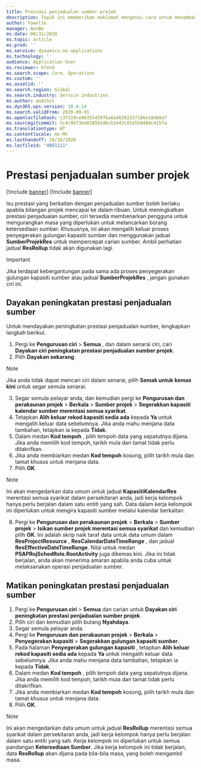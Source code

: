 ```yaml
---
title: Prestasi penjadualan sumber projek
description: Topik ini memberikan maklumat mengenai cara untuk menambah baik prestasi penjadualan sumber untuk sebilangan besar projek.
author: Yowelle
manager: AnnBe
ms.date: 08/31/2020
ms.topic: article
ms.prod: ''
ms.service: dynamics-ax-applications
ms.technology: ''
audience: Application User
ms.reviewer: kfend
ms.search.scope: Core, Operations
ms.custom: ''
ms.assetid: ''
ms.search.region: Global
ms.search.industry: Service industries
ms.author: andchoi
ms.dyn365.ops.version: 10.0.14
ms.search.validFrom: 2020-09-01
ms.openlocfilehash: c3f219ce0635545976a6a4639233f166e18468af
ms.sourcegitcommit: 5c4c9bf3ba018562d6cb3443c01d550489c415fa
ms.translationtype: HT
ms.contentlocale: ms-MY
ms.lasthandoff: 10/16/2020
ms.locfileid: "4081211"
---
```

# <a name="project-resource-scheduling-performance"></a>Prestasi penjadualan sumber projek

[!include [banner](../includes/banner.md)]
[!include [banner](../includes/preview-banner.md)]


Isu prestasi yang berkaitan dengan penjadualan sumber boleh berlaku apabila bilangan projek mencapai ke dalam ribuan. Untuk meningkatkan prestasi penjadualan sumber, ciri tersedia membenarkan pengguna untuk mengurangkan masa yang diperlukan untuk melancarkan borang ketersediaan sumber. Khususnya, ini akan mengalih keluar proses penyegerakan gulungan kapasiti sumber dan menggunakan jadual **SumberProjekRes** untuk mempercepat carian sumber. Ambil perhatian jadual **ResRollup** tidak akan digunakan lagi.

> [!IMPORTANT]
> Jika terdapat kebergantungan pada sama ada proses penyegerakan gulungan kapasiti sumber atau jadual **SumberProjekRes** , jangan gunakan ciri ini.

## <a name="enable-resource-scheduling-performance-enhancement"></a>Dayakan peningkatan prestasi penjadualan sumber
Untuk mendayakan peningkatan prestasi penjadualan sumber, lengkapkan langkah berikut.

1. Pergi ke **Pengurusan ciri** > **Semua** , dan dalam senarai ciri, cari **Dayakan ciri peningkatan prestasi penjadualan sumber projek**.
2. Pilih **Dayakan sekarang**.

> [!NOTE]
> Jika anda tidak dapat mencari ciri dalam senarai, pilih **Semak untuk kemas kini** untuk segar semula senarai.

3. Segar semula pelayar anda, dan kemudian pergi ke **Pengurusan dan perakaunan projek** > **Berkala** > **Sumber projek** > **Segerakkan kapasiti kalendar sumber merentasi semua syarikat**.
4. Tetapkan **Alih keluar rekod kapasiti sedia ada** kepada **Ya** untuk mengalih keluar data sebelumnya. Jika anda mahu menjana data tambahan, tetapkan ia kepada **Tidak**.
5. Dalam medan **Kod tempoh** , pilih tempoh data yang sepatutnya dijana. Jika anda memilih kod tempoh, tarikh mula dan tamat tidak perlu ditakrifkan.
6. Jika anda membiarkan medan **Kod tempoh** kosong, pilih tarikh mula dan tamat khusus untuk menjana data.
7. Pilih **OK**.

 > [!NOTE]
 > Ini akan mengedarkan data umum untuk jadual **KapasitiKalendarRes** merentasi semua syarikat dalam persekitaran anda, jadi kerja kelompok hanya perlu berjalan dalam satu entiti yang sah. Data dalam kerja kelompok ini diperlukan untuk mengira kapasiti sumber melalui kalendar berkaitan.

8. Pergi ke **Pengurusan dan perakaunan projek** > **Berkala** > **Sumber projek** > **Isikan sumber projek merentasi semua syarikat** dan kemudian pilih **OK**. Ini adalah skrip naik taraf data untuk data umum dalam **ResProjectResource** , **ResCalendarDateTimeRange** , dan jadual **ResEffectiveDateTimeRange**. Nilai untuk medan **PSAPRojSchedRole.RootActivity** juga dikemas kini. Jika ini tidak berjalan, anda akan menerima amaran apabila anda cuba untuk melaksanakan operasi penjadualan sumber.
 
## <a name="turn-off-resource-scheduling-performance-enhancement"></a>Matikan peningkatan prestasi penjadualan sumber

1. Pergi ke **Pengurusan ciri** > **Semua**  dan carian untuk **Dayakan ciri peningkatan prestasi penjadualan sumber projek**.
2. Pilih ciri dan kemudian pilih butang **Nyahdaya**.
3. Segar semula pelayar anda.
4. Pergi ke **Pengurusan dan perakaunan projek** > **Berkala** > **Penyegerakan kapasiti** > **Segerakkan gulungan kapasiti sumber**.
5. Pada halaman **Penyegerakan gulungan kapasiti** , tetapkan **Alih keluar rekod kapasiti sedia ada** kepada **Ya** untuk mengalih keluar data sebelumnya. Jika anda mahu menjana data tambahan, tetapkan ia kepada **Tidak**.
6. Dalam medan **Kod tempoh** , pilih tempoh data yang sepatutnya dijana. Jika anda memilih kod tempoh, tarikh mula dan tamat tidak perlu ditakrifkan.
7. Jika anda membiarkan medan **Kod tempoh** kosong, pilih tarikh mula dan tamat khusus untuk menjana data.
8. Pilih **OK**.

> [!NOTE]
> Ini akan mengedarkan data umum untuk jadual **ResRollup** merentasi semua syarikat dalam persekitaran anda, jadi kerja kelompok hanya perlu berjalan dalam satu entiti yang sah. Kerja kelompok ini diperlukan untuk semua pandangan **Ketersediaan Sumber**. Jika kerja kelompok ini tidak berjalan, data **ResRollup** akan dijana pada bila-bila masa, yang boleh mengambil masa.
